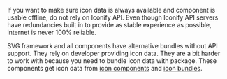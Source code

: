 If you want to make sure icon data is always available and component is usable offline, do not rely on Iconify API. Even though Iconify API servers have redundancies built in to provide as stable experience as possible, internet is never 100% reliable.

SVG framework and all components have alternative bundles without API support. They rely on developer providing icon data. They are a bit harder to work with because you need to bundle icon data with package. These components get icon data from [icon components](/sources/npm/index.md) and [icon bundles](/sources/bundles/index.md).
